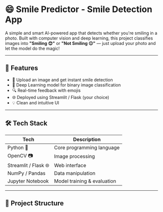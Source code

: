 # 😄 Smile Predictor - Smile Detection App

A simple and smart AI-powered app that detects whether you're smiling in a photo. Built with computer vision and deep learning, this project classifies images into **"Smiling 😊"** or **"Not Smiling 😐"** — just upload your photo and let the model do the magic!


---

## 🚀 Features

- 📸 Upload an image and get instant smile detection
- 🧠 Deep Learning model for binary image classification
- 🔍 Real-time feedback with emojis
- 🌐 Deployed using Streamlit / Flask (your choice)
- 💡 Clean and intuitive UI

---

## 🛠️ Tech Stack

| Tech | Description |
|------|-------------|
| Python 🐍 | Core programming language |
| OpenCV 📷 | Image processing |
| Streamlit / Flask 🌐 | Web interface |
| NumPy / Pandas | Data manipulation |
| Jupyter Notebook | Model training & evaluation |

---

## 📂 Project Structure

